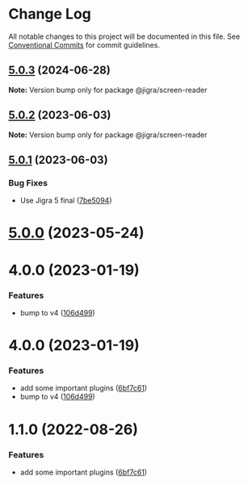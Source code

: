 # Change Log

All notable changes to this project will be documented in this file.
See [Conventional Commits](https://conventionalcommits.org) for commit guidelines.

## [5.0.3](https://github.com/familyjs/jigra-plugins/compare/@jigra/screen-reader@5.0.2...@jigra/screen-reader@5.0.3) (2024-06-28)

**Note:** Version bump only for package @jigra/screen-reader





## [5.0.2](https://github.com/familyjs/jigra-plugins/compare/@jigra/screen-reader@5.0.1...@jigra/screen-reader@5.0.2) (2023-06-03)

**Note:** Version bump only for package @jigra/screen-reader





## [5.0.1](https://github.com/familyjs/jigra-plugins/compare/@jigra/screen-reader@5.0.0...@jigra/screen-reader@5.0.1) (2023-06-03)


### Bug Fixes

* Use Jigra 5 final ([7be5094](https://github.com/familyjs/jigra-plugins/commit/7be509425c5cc9f21b1f9e78794b2c6b76ca7702))





# [5.0.0](https://github.com/familyjs/jigra-plugins/compare/@jigra/screen-reader@1.1.0...@jigra/screen-reader@5.0.0) (2023-05-24)



# 4.0.0 (2023-01-19)


### Features

* bump to v4 ([106d499](https://github.com/familyjs/jigra-plugins/commit/106d49991e82a0505a82571530b73fcda020e7e4))





# 4.0.0 (2023-01-19)


### Features

* add some important plugins ([6bf7c61](https://github.com/navify/jigra-plugins/commit/6bf7c61ba5ad99cf0474cb2cc9599d0f8fedeb45))
* bump to v4 ([106d499](https://github.com/navify/jigra-plugins/commit/106d49991e82a0505a82571530b73fcda020e7e4))





# 1.1.0 (2022-08-26)


### Features

* add some important plugins ([6bf7c61](https://github.com/navify/jigra-plugins/commit/6bf7c61ba5ad99cf0474cb2cc9599d0f8fedeb45))

